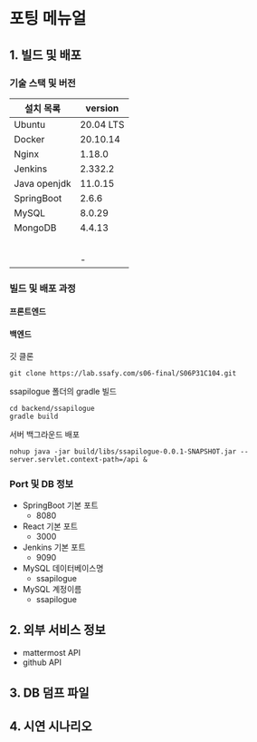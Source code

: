 # 포팅 메뉴얼

## 1. 빌드 및 배포

### 기술 스택 및 버전

| 설치 목록    | version   |
| ------------ | --------- |
| Ubuntu       | 20.04 LTS |
| Docker       | 20.10.14  |
| Nginx        | 1.18.0    |
| Jenkins      | 2.332.2   |
| Java openjdk | 11.0.15   |
| SpringBoot   | 2.6.6     |
| MySQL        | 8.0.29    |
| MongoDB      | 4.4.13    |
|              |           |
|              |           |
|              |           |
|              |           |
|              |           |
|              | -         |

### 빌드 및 배포 과정

#### 프론트엔드



#### 백엔드

깃 클론

```
git clone https://lab.ssafy.com/s06-final/S06P31C104.git
```



ssapilogue 폴더의 gradle 빌드

```
cd backend/ssapilogue
gradle build
```



서버 백그라운드 배포

```
nohup java -jar build/libs/ssapilogue-0.0.1-SNAPSHOT.jar --server.servlet.context-path=/api &
```



### Port 및 DB 정보

- SpringBoot 기본 포트
  - 8080
- React 기본 포트
  - 3000
- Jenkins 기본 포트
  - 9090
- MySQL 데이터베이스명
  - ssapilogue
- MySQL 계정이름
  - ssapilogue



## 2. 외부 서비스 정보

- mattermost API
- github API



## 3. DB 덤프 파일





## 4. 시연 시나리오

